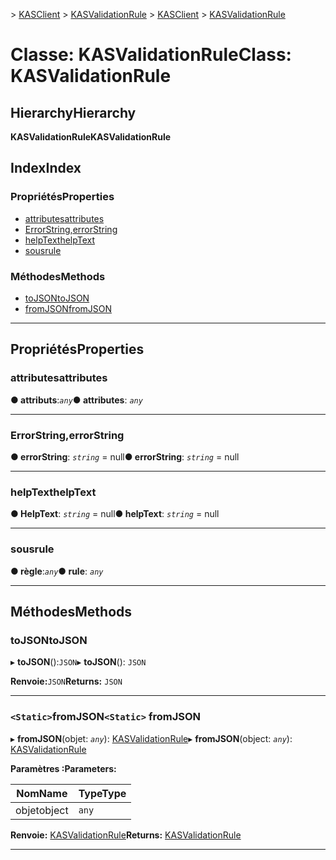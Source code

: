 <span data-ttu-id="024cf-101">[](../README.md) > [KASClient](../modules/kasclient.md) > [KASValidationRule](../classes/kasclient.kasvalidationrule.md)</span><span class="sxs-lookup"><span data-stu-id="024cf-101">[](../README.md) > [KASClient](../modules/kasclient.md) > [KASValidationRule](../classes/kasclient.kasvalidationrule.md)</span></span>

# <a name="class-kasvalidationrule"></a><span data-ttu-id="024cf-102">Classe: KASValidationRule</span><span class="sxs-lookup"><span data-stu-id="024cf-102">Class: KASValidationRule</span></span>

## <a name="hierarchy"></a><span data-ttu-id="024cf-103">Hierarchy</span><span class="sxs-lookup"><span data-stu-id="024cf-103">Hierarchy</span></span>

<span data-ttu-id="024cf-104">**KASValidationRule**</span><span class="sxs-lookup"><span data-stu-id="024cf-104">**KASValidationRule**</span></span>

## <a name="index"></a><span data-ttu-id="024cf-105">Index</span><span class="sxs-lookup"><span data-stu-id="024cf-105">Index</span></span>

### <a name="properties"></a><span data-ttu-id="024cf-106">Propriétés</span><span class="sxs-lookup"><span data-stu-id="024cf-106">Properties</span></span>

* [<span data-ttu-id="024cf-107">attributes</span><span class="sxs-lookup"><span data-stu-id="024cf-107">attributes</span></span>](kasclient.kasvalidationrule.md#attributes)
* [<span data-ttu-id="024cf-108">ErrorString,</span><span class="sxs-lookup"><span data-stu-id="024cf-108">errorString</span></span>](kasclient.kasvalidationrule.md#errorstring)
* [<span data-ttu-id="024cf-109">helpText</span><span class="sxs-lookup"><span data-stu-id="024cf-109">helpText</span></span>](kasclient.kasvalidationrule.md#helptext)
* [<span data-ttu-id="024cf-110">sous</span><span class="sxs-lookup"><span data-stu-id="024cf-110">rule</span></span>](kasclient.kasvalidationrule.md#rule)
### <a name="methods"></a><span data-ttu-id="024cf-111">Méthodes</span><span class="sxs-lookup"><span data-stu-id="024cf-111">Methods</span></span>

* [<span data-ttu-id="024cf-112">toJSON</span><span class="sxs-lookup"><span data-stu-id="024cf-112">toJSON</span></span>](kasclient.kasvalidationrule.md#tojson)
* [<span data-ttu-id="024cf-113">fromJSON</span><span class="sxs-lookup"><span data-stu-id="024cf-113">fromJSON</span></span>](kasclient.kasvalidationrule.md#fromjson)

---

## <a name="properties"></a><span data-ttu-id="024cf-114">Propriétés</span><span class="sxs-lookup"><span data-stu-id="024cf-114">Properties</span></span>

<a id="attributes"></a>

###  <a name="attributes"></a><span data-ttu-id="024cf-115">attributes</span><span class="sxs-lookup"><span data-stu-id="024cf-115">attributes</span></span>

<span data-ttu-id="024cf-116">**● attributs**:*`any`*</span><span class="sxs-lookup"><span data-stu-id="024cf-116">**● attributes**: *`any`*</span></span>

___
<a id="errorstring"></a>

###  <a name="errorstring"></a><span data-ttu-id="024cf-117">ErrorString,</span><span class="sxs-lookup"><span data-stu-id="024cf-117">errorString</span></span>

<span data-ttu-id="024cf-118">**● errorString**: *`string`* = null</span><span class="sxs-lookup"><span data-stu-id="024cf-118">**● errorString**: *`string`* =  null</span></span>

___
<a id="helptext"></a>

###  <a name="helptext"></a><span data-ttu-id="024cf-119">helpText</span><span class="sxs-lookup"><span data-stu-id="024cf-119">helpText</span></span>

<span data-ttu-id="024cf-120">**● HelpText**: *`string`* = null</span><span class="sxs-lookup"><span data-stu-id="024cf-120">**● helpText**: *`string`* =  null</span></span>

___
<a id="rule"></a>

###  <a name="rule"></a><span data-ttu-id="024cf-121">sous</span><span class="sxs-lookup"><span data-stu-id="024cf-121">rule</span></span>

<span data-ttu-id="024cf-122">**● règle**:*`any`*</span><span class="sxs-lookup"><span data-stu-id="024cf-122">**● rule**: *`any`*</span></span>

___

## <a name="methods"></a><span data-ttu-id="024cf-123">Méthodes</span><span class="sxs-lookup"><span data-stu-id="024cf-123">Methods</span></span>

<a id="tojson"></a>

###  <a name="tojson"></a><span data-ttu-id="024cf-124">toJSON</span><span class="sxs-lookup"><span data-stu-id="024cf-124">toJSON</span></span>

<span data-ttu-id="024cf-125">▸ **toJSON**():`JSON`</span><span class="sxs-lookup"><span data-stu-id="024cf-125">▸ **toJSON**(): `JSON`</span></span>

<span data-ttu-id="024cf-126">**Renvoie:**`JSON`</span><span class="sxs-lookup"><span data-stu-id="024cf-126">**Returns:** `JSON`</span></span>

___
<a id="fromjson"></a>

### <a name="static-fromjson"></a><span data-ttu-id="024cf-127">`<Static>`fromJSON</span><span class="sxs-lookup"><span data-stu-id="024cf-127">`<Static>` fromJSON</span></span>

<span data-ttu-id="024cf-128">▸ **fromJSON**(objet: *`any`*): [KASValidationRule](kasclient.kasvalidationrule.md)</span><span class="sxs-lookup"><span data-stu-id="024cf-128">▸ **fromJSON**(object: *`any`*): [KASValidationRule](kasclient.kasvalidationrule.md)</span></span>

<span data-ttu-id="024cf-129">**Paramètres :**</span><span class="sxs-lookup"><span data-stu-id="024cf-129">**Parameters:**</span></span>

| <span data-ttu-id="024cf-130">Nom</span><span class="sxs-lookup"><span data-stu-id="024cf-130">Name</span></span> | <span data-ttu-id="024cf-131">Type</span><span class="sxs-lookup"><span data-stu-id="024cf-131">Type</span></span> |
| ------ | ------ |
| <span data-ttu-id="024cf-132">objet</span><span class="sxs-lookup"><span data-stu-id="024cf-132">object</span></span> | `any` |

<span data-ttu-id="024cf-133">**Renvoie:** [KASValidationRule](kasclient.kasvalidationrule.md)</span><span class="sxs-lookup"><span data-stu-id="024cf-133">**Returns:** [KASValidationRule](kasclient.kasvalidationrule.md)</span></span>

___

